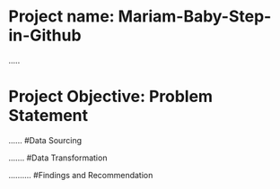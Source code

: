 # Project name: Mariam-Baby-Step-in-Github


.....
# Project Objective: Problem Statement



......
#Data Sourcing



.......
#Data Transformation




..........
#Findings and Recommendation
